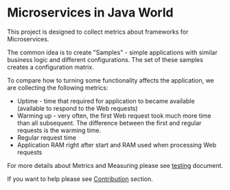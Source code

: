 # Microservices in Java World

This project is designed to collect metrics about frameworks for Microservices.

The common idea is to create "Samples" - simple applications with similar business logic and different configurations. 
The set of these samples creates a configuration matrix.

To compare how to turning some functionality affects the application, we are collecting the following metrics:

* Uptime - time that required for application to became available (available to respond to the Web requests)
* Warming up - very often, the first Web request took much more time than all subsequent. 
The difference between the first and regular requests is the warming time.
* Regular request time
* Application RAM right after start and RAM used when processing Web requests

For more details about Metrics and Measuring please see [testing](./testing.md) document.

If you want to help please see [Contribution](./contribute.md) section.